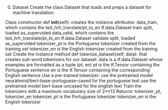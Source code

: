 0. Dataset
Create the class Dataset that loads and preps a dataset for machine translation:

Class constructor def __init__(self):
creates the instance attributes:
data_train, which contains the ted_hrlr_translate/pt_to_en tf.data.Dataset train split, loaded as_supervided
data_valid, which contains the ted_hrlr_translate/pt_to_en tf.data.Dataset validate split, loaded as_supervided
tokenizer_pt is the Portuguese tokenizer created from the training set
tokenizer_en is the English tokenizer created from the training set
Create the instance method def tokenize_dataset(self, data): that creates sub-word tokenizers for our dataset:
data is a tf.data.Dataset whose examples are formatted as a tuple (pt, en)
pt is the tf.Tensor containing the Portuguese sentence
en is the tf.Tensor containing the corresponding English sentence
Use a pre-trained tokenizer:
use the pretrained model neuralmind/bert-base-portuguese-cased for the portuguese text
use the pretrained model bert-base-uncased for the english text
Train the tokenizers with a maximum vocabulary size of 2**13
Returns: tokenizer_pt, tokenizer_en
tokenizer_pt is the Portuguese tokenizer
tokenizer_en is the English tokenizer

